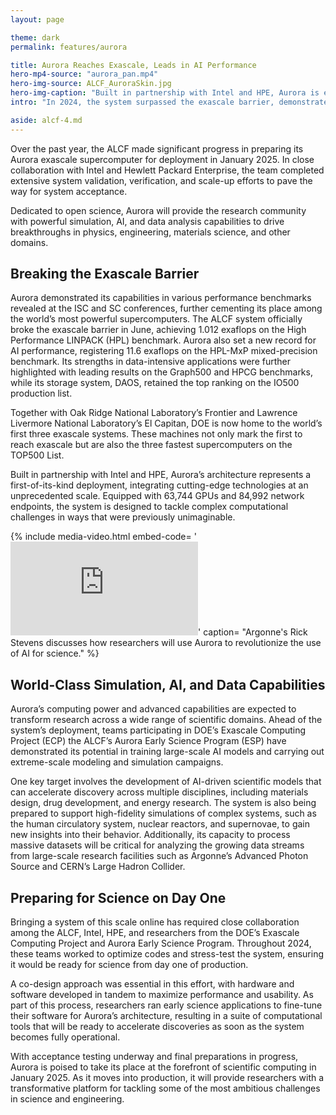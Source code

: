 ```yaml
---
layout: page

theme: dark
permalink: features/aurora

title: Aurora Reaches Exascale, Leads in AI Performance
hero-mp4-source: "aurora_pan.mp4"
hero-img-source: ALCF_AuroraSkin.jpg
hero-img-caption: "Built in partnership with Intel and HPE, Aurora is equipped with 63,744 GPUs and 84,992 network endpoints, making it one of the largest supercomputer installations to date."
intro: "In 2024, the system surpassed the exascale barrier, demonstrated its world-class AI capabilities, and completed critical preparations for its release to the research community."

aside: alcf-4.md
---
```


Over the past year, the ALCF made significant progress in preparing its Aurora exascale supercomputer for deployment in January 2025. In close collaboration with Intel and Hewlett Packard Enterprise, the team completed extensive system validation, verification, and scale-up efforts to pave the way for system acceptance.

Dedicated to open science, Aurora will provide the research community with powerful simulation, AI, and data analysis capabilities to drive breakthroughs in physics, engineering, materials science, and other domains.

## Breaking the Exascale Barrier

Aurora demonstrated its capabilities in various performance benchmarks revealed at the ISC and SC conferences, further cementing its place among the world’s most powerful supercomputers. The ALCF system officially broke the exascale barrier in June, achieving 1.012 exaflops on the High Performance LINPACK (HPL) benchmark. Aurora also set a new record for AI performance, registering 11.6 exaflops on the HPL-MxP mixed-precision benchmark. Its strengths in data-intensive applications were further highlighted with leading results on the Graph500 and HPCG benchmarks, while its storage system, DAOS, retained the top ranking on the IO500 production list.

Together with Oak Ridge National Laboratory’s Frontier and Lawrence Livermore National Laboratory’s El Capitan, DOE is now home to the world’s first three exascale systems. These machines not only mark the first to reach exascale but are also the three fastest supercomputers on the TOP500 List.

Built in partnership with Intel and HPE, Aurora’s architecture represents a first-of-its-kind deployment, integrating cutting-edge technologies at an unprecedented scale. Equipped with 63,744 GPUs and 84,992 network endpoints, the system is designed to tackle complex computational challenges in ways that were previously unimaginable.


{% include media-video.html
   embed-code= '<iframe src="https://www.youtube.com/embed/djEzdORj0F0?si=2FBUZcgIVLey9ywP" title="YouTube video player" frameborder="0" allow="accelerometer; autoplay; clipboard-write; encrypted-media; gyroscope; picture-in-picture; web-share" allowfullscreen></iframe>'
   caption= "Argonne's Rick Stevens discusses how researchers will use Aurora to revolutionize the use of AI for science."
%}

## World-Class Simulation, AI, and Data Capabilities

Aurora’s computing power and advanced capabilities are expected to transform research across a wide range of scientific domains. Ahead of the system’s deployment, teams participating in DOE’s Exascale Computing Project (ECP) the ALCF’s Aurora Early Science Program (ESP) have demonstrated its potential in training large-scale AI models and carrying out extreme-scale modeling and simulation campaigns.

One key target involves the development of AI-driven scientific models that can accelerate discovery across multiple disciplines, including materials design, drug development, and energy research. The system is also being prepared to support high-fidelity simulations of complex systems, such as the human circulatory system, nuclear reactors, and supernovae, to gain new insights into their behavior. Additionally, its capacity to process massive datasets will be critical for analyzing the growing data streams from large-scale research facilities such as Argonne’s Advanced Photon Source and CERN’s Large Hadron Collider.

## Preparing for Science on Day One

Bringing a system of this scale online has required close collaboration among the ALCF, Intel, HPE, and researchers from the DOE’s Exascale Computing Project and Aurora Early Science Program. Throughout 2024, these teams worked to optimize codes and stress-test the system, ensuring it would be ready for science from day one of production.

A co-design approach was essential in this effort, with hardware and software developed in tandem to maximize performance and usability. As part of this process, researchers ran early science applications to fine-tune their software for Aurora’s architecture, resulting in a suite of computational tools that will be ready to accelerate discoveries as soon as the system becomes fully operational.

With acceptance testing underway and final preparations in progress, Aurora is poised to take its place at the forefront of scientific computing in January 2025. As it moves into production, it will provide researchers with a transformative platform for tackling some of the most ambitious challenges in science and engineering.
